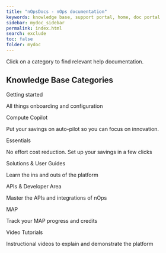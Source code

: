 ```yaml
---
title: "nOpsDocs - nOps documentation"
keywords: knowledge base, support portal, home, doc portal
sidebar: mydoc_sidebar
permalink: index.html
search: exclude
toc: false
folder: mydoc
---
```



Click on a category to find relevant help documentation.

<div class="row">
    <div class="col-lg-12">
        <h2 class="page-header">Knowledge Base Categories</h2>
    </div>
    <div class="col-md-4 col-sm-6">
        <div class="panel panel-default card text-center">
            <a href="tag_getting_started.html">
                <span class="link"></span>
            </a>   
            <div class="panel-heading">
                <span class="fa-stack small">
                       <i class="fa fa-circle fa-stack-2x text-primary"></i>
                       <i class="fa fa-gear fa-stack-1x fa-inverse"></i>                     
                </span>
            </div>
            <div class="panel-body">
                <p class="panel-topic">Getting started</p>
                <p>All things onboarding and configuration</p>
            </div>
        </div>
    </div>
    <div class="col-md-4 col-sm-6">
        <div class="panel panel-default card text-center">
             <a href="tag_copilot.html">
                <span class="link"></span>
             </a>   
            <div class="panel-heading">
                     <span class="fa-stack small">
                           <i class="fa fa-circle fa-stack-2x text-primary"></i>
                           <i class="fa fa-money-check-dollar fa-stack-1x fa-inverse"></i>
                     </span>
            </div>
            <div class="panel-body">
                <p class="panel-topic">Compute Copilot</p>
                <p>Put your savings on auto-pilot so you can focus on innovation.</p>
            </div>
        </div>
    </div>
    <div class="col-md-4 col-sm-6">
        <div class="panel panel-default card text-center">
             <a href="tag_essentials.html">
                <span class="link"></span>
             </a>   
            <div class="panel-heading">
                     <span class="fa-stack small">
                           <i class="fa fa-circle fa-stack-2x text-primary"></i>
                           <i class="fa fa-screwdriver-wrench fa-stack-1x fa-inverse"></i>
                     </span>
            </div>
            <div class="panel-body">
                <p class="panel-topic">Essentials</p>
                <p>No effort cost reduction.  Set up your savings in a few clicks</p>
            </div>
        </div>
    </div>
    <div class="col-md-4 col-sm-6">
        <div class="panel panel-default card text-center">
            <a href="tag_solutions.html">
                <span class="link"></span>
            </a> 
            <div class="panel-heading">
                <span class="fa-stack small">
                   <i class="fa fa-circle fa-stack-2x text-primary"></i>
                   <i class="fa fa-book-open-reader fa-stack-1x fa-inverse"></i>
                </span>
            </div>
            <div class="panel-body">
             <p class="panel-topic">Solutions & User Guides</p>
                <p>Learn the ins and outs of the platform</p>
            </div>
        </div>
    </div>
    <div class="col-md-4 col-sm-6">
        <div class="panel panel-default card text-center">
            <a href="tag_developer.html">
                <span class="link"></span>
            </a> 
            <div class="panel-heading">
                <span class="fa-stack small">
                   <i class="fa fa-circle fa-stack-2x text-primary"></i>
                   <i class="fa fa-webhook fa-stack-1x fa-inverse"></i>
                </span>
            </div>
            <div class="panel-body">
             <p class="panel-topic">APIs & Developer Area</p>
                <p>Master the APIs and integrations of nOps</p>
            </div>
        </div>
    </div>
    <div class="col-md-4 col-sm-6">
        <div class="panel panel-default card text-center">
            <a href="tag_map.html">
                <span class="link"></span>
            </a> 
            <div class="panel-heading">
                <span class="fa-stack small">
                   <i class="fa fa-circle fa-stack-2x text-primary"></i>
                   <i class="fa fa-map-location-dot fa-stack-1x fa-inverse"></i>
                </span>
            </div>
            <div class="panel-body">
             <p class="panel-topic">MAP</p>
                <p>Track your MAP progress and credits</p>
            </div>
        </div>
    </div>
    <div class="col-md-4 col-sm-6">
        <div class="panel panel-default card text-center">
            <a href="tag_tutorials.html">
                <span class="link"></span>
            </a> 
            <div class="panel-heading">
                <span class="fa-stack small">
                   <i class="fa fa-circle fa-stack-2x text-primary"></i>
                   <i class="fa fa-play fa-stack-1x fa-inverse"></i>
                </span>
            </div>
            <div class="panel-body">
             <p class="panel-topic">Video Tutorials</p>
                <p>Instructional videos to explain and demonstrate the platform</p>
            </div>
        </div>
    </div>
</div>